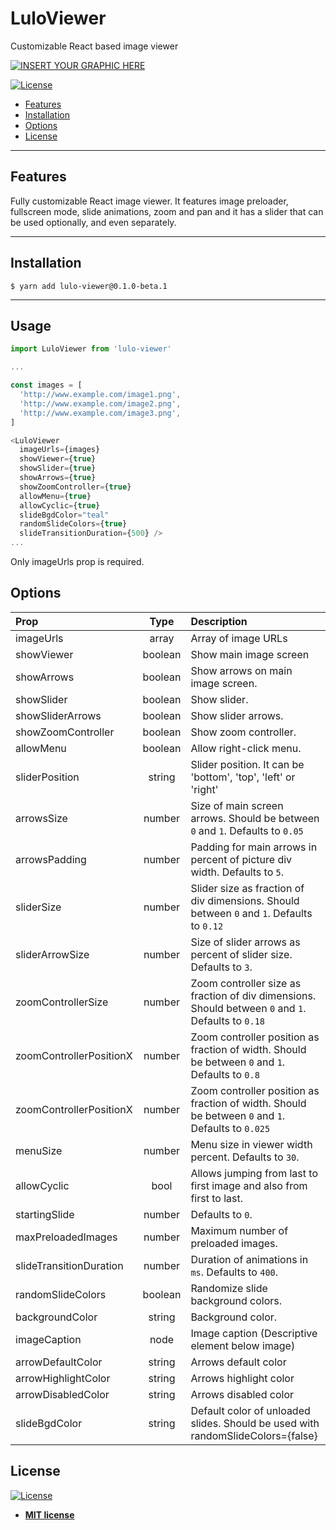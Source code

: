 # LuloViewer

Customizable React based image viewer

[![INSERT YOUR GRAPHIC HERE](https://gdurl.com/2mMv)]()


[![License](http://img.shields.io/:license-mit-blue.svg?style=flat-square)](http://badges.mit-license.org) 


- [Features](#features)
- [Installation](#installation)
- [Options](#props)
- [License](#license)

---

## Features

Fully customizable React image viewer. It features image preloader, fullscreen mode, slide animations, zoom and pan and it has a slider that can be used optionally, and even separately.

---

## Installation
```shell
$ yarn add lulo-viewer@0.1.0-beta.1
```

---

## Usage

```javascript
import LuloViewer from 'lulo-viewer'

...

const images = [
  'http://www.example.com/image1.png',
  'http://www.example.com/image2.png',
  'http://www.example.com/image3.png',
]

<LuloViewer 
  imageUrls={images}
  showViewer={true}
  showSlider={true}
  showArrows={true}
  showZoomController={true}
  allowMenu={true}
  allowCyclic={true}
  slideBgdColor="teal"
  randomSlideColors={true}
  slideTransitionDuration={500} />
...

```

Only imageUrls prop is required.
## Options

| Prop                      |  Type  | Description                                                                                                                                                   |
| :------------------------------ | :----: | :------------------------------------------------------------------------------------------------------------------------------------------------------------ |
| imageUrls        | array   | Array of image URLs
| showViewer       | boolean | Show main image screen                                                                                                                                        |
| showArrows                         | boolean | Show arrows on main image screen.|
| showSlider                         | boolean | Show slider.|
| showSliderArrows                | boolean | Show slider arrows.|
| showZoomController                | boolean | Show zoom controller.|
| allowMenu                | boolean | Allow right-click menu.|
| sliderPosition |  string  | Slider position. It can be 'bottom', 'top', 'left' or 'right'|
| arrowsSize               |  number  | Size of main screen arrows. Should be between `0` and `1`. Defaults to `0.05` |
| arrowsPadding               |  number  | Padding for main arrows in percent of picture div width. Defaults to `5`.|
| sliderSize                     |  number  | Slider size as fraction of div dimensions. Should between `0` and `1`. Defaults to `0.12`|
| sliderArrowSize                |  number  | Size of slider arrows as percent of slider size. Defaults to `3`.|
| zoomControllerSize           |  number  | Zoom controller size as fraction of div dimensions. Should between `0` and `1`. Defaults to `0.18`|
| zoomControllerPositionX |  number  | Zoom controller position as fraction of width.  Should be between `0` and `1`. Defaults to `0.8` |     
| zoomControllerPositionX |  number  | Zoom controller position as fraction of width.  Should be between `0` and `1`. Defaults to `0.025`   |
| menuSize             |  number  | Menu size in viewer width percent. Defaults to `30`.                                         |
| allowCyclic              |  bool  | Allows jumping from last to first image and also from first to last.                                                                                    |
| startingSlide             |  number  | Defaults to `0`.                                                |
| maxPreloadedImages               | number | Maximum number of preloaded images.|
| slideTransitionDuration                  | number | Duration of animations in `ms`. Defaults to `400`.                                       |
| randomSlideColors             | boolean | Randomize slide background colors.|
| backgroundColor                      |  string  | Background color. |
| imageCaption                    |  node  | Image caption (Descriptive element below image)                                                                                                               |
| arrowDefaultColor                | string | Arrows default color |
| arrowHighlightColor                | string | Arrows highlight color |
| arrowDisabledColor                | string | Arrows disabled color |
| slideBgdColor                | string | Default color of unloaded slides. Should be used with randomSlideColors={false} |


## License

[![License](http://img.shields.io/:license-mit-blue.svg?style=flat-square)](http://badges.mit-license.org)

- **[MIT license](http://opensource.org/licenses/mit-license.php)**
